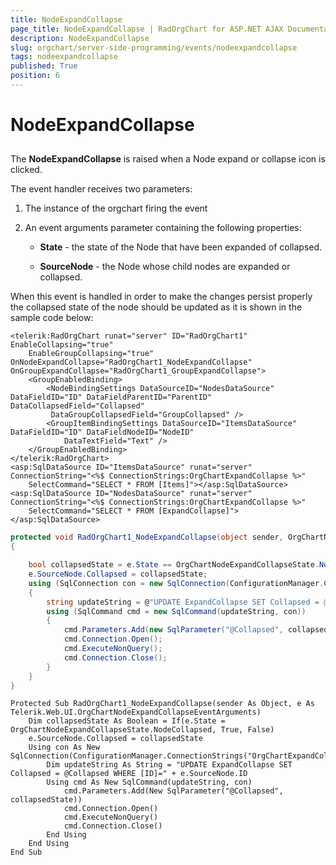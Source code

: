 ```yaml
---
title: NodeExpandCollapse
page_title: NodeExpandCollapse | RadOrgChart for ASP.NET AJAX Documentation
description: NodeExpandCollapse
slug: orgchart/server-side-programming/events/nodeexpandcollapse
tags: nodeexpandcollapse
published: True
position: 6
---
```


# NodeExpandCollapse



## 

The **NodeExpandCollapse** is raised when a Node expand or collapse icon is clicked.

The event handler receives two parameters:

1. The instance of the orgchart firing the event

2. An event arguments parameter containing the following properties:

	* **State** - the state of the Node that have been expanded of collapsed.

	* **SourceNode** - the Node whose child nodes are expanded or collapsed.

When this event is handled in order to make the changes persist properly the collapsed state of the node should be updated as it is shown in the sample code below:

````ASPNET
<telerik:RadOrgChart runat="server" ID="RadOrgChart1" EnableCollapsing="true" 
    EnableGroupCollapsing="true"  OnNodeExpandCollapse="RadOrgChart1_NodeExpandCollapse" OnGroupExpandCollapse="RadOrgChart1_GroupExpandCollapse">
    <GroupEnabledBinding>
        <NodeBindingSettings DataSourceID="NodesDataSource" DataFieldID="ID" DataFieldParentID="ParentID" DataCollapsedField="Collapsed"
         DataGroupCollapsedField="GroupCollapsed" />
        <GroupItemBindingSettings DataSourceID="ItemsDataSource" DataFieldID="ID" DataFieldNodeID="NodeID"
            DataTextField="Text" />
    </GroupEnabledBinding>
</telerik:RadOrgChart>
<asp:SqlDataSource ID="ItemsDataSource" runat="server" ConnectionString="<%$ ConnectionStrings:OrgChartExpandCollapse %>"
    SelectCommand="SELECT * FROM [Items]"></asp:SqlDataSource>
<asp:SqlDataSource ID="NodesDataSource" runat="server" ConnectionString="<%$ ConnectionStrings:OrgChartExpandCollapse %>"
    SelectCommand="SELECT * FROM [ExpandCollapse]"></asp:SqlDataSource>
````





````C#	
protected void RadOrgChart1_NodeExpandCollapse(object sender, OrgChartNodeExpandCollapseEventArguments e)
{

    bool collapsedState = e.State == OrgChartNodeExpandCollapseState.NodeCollapsed ? true : false;
    e.SourceNode.Collapsed = collapsedState;
    using (SqlConnection con = new SqlConnection(ConfigurationManager.ConnectionStrings["OrgChartExpandCollapse"].ConnectionString))
    {
        string updateString = @"UPDATE ExpandCollapse SET Collapsed = @Collapsed WHERE [ID]=" + e.SourceNode.ID;
        using (SqlCommand cmd = new SqlCommand(updateString, con))
        {
            cmd.Parameters.Add(new SqlParameter("@Collapsed", collapsedState));
            cmd.Connection.Open();
            cmd.ExecuteNonQuery();
            cmd.Connection.Close();
        }
    }
}
````
````VB.NET
Protected Sub RadOrgChart1_NodeExpandCollapse(sender As Object, e As Telerik.Web.UI.OrgChartNodeExpandCollapseEventArguments)
    Dim collapsedState As Boolean = If(e.State = OrgChartNodeExpandCollapseState.NodeCollapsed, True, False)
    e.SourceNode.Collapsed = collapsedState
    Using con As New SqlConnection(ConfigurationManager.ConnectionStrings("OrgChartExpandCollapse").ConnectionString)
        Dim updateString As String = "UPDATE ExpandCollapse SET Collapsed = @Collapsed WHERE [ID]=" + e.SourceNode.ID
        Using cmd As New SqlCommand(updateString, con)
            cmd.Parameters.Add(New SqlParameter("@Collapsed", collapsedState))
            cmd.Connection.Open()
            cmd.ExecuteNonQuery()
            cmd.Connection.Close()
        End Using
    End Using
End Sub
````

